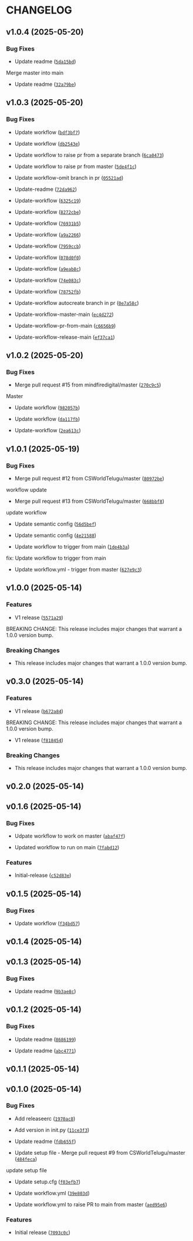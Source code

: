 # CHANGELOG


## v1.0.4 (2025-05-20)

### Bug Fixes

- Update readme
  ([`5da15bd`](https://github.com/mindfiredigital/python-fm-dapi-weaver/commit/5da15bd1b506ad1b67f369528b5988da76daa8b3))

Merge master into main

- Update readme
  ([`32a79be`](https://github.com/mindfiredigital/python-fm-dapi-weaver/commit/32a79be1c63adb21c072ba64ac5ecec77ed280bc))


## v1.0.3 (2025-05-20)

### Bug Fixes

- Update workflow
  ([`bdf3bf7`](https://github.com/mindfiredigital/python-fm-dapi-weaver/commit/bdf3bf7cded82ace8e79a60553bfaf2422dd44a6))

- Update workflow
  ([`db2543e`](https://github.com/mindfiredigital/python-fm-dapi-weaver/commit/db2543e7db63f58f7ed78bc9ff79f86d0cf834ba))

- Update workflow to raise pr from a separate branch
  ([`6ca0473`](https://github.com/mindfiredigital/python-fm-dapi-weaver/commit/6ca0473477b68f85a5dbc813ae52a4311d5d495a))

- Update workflow to raise pr from master
  ([`5de4f1c`](https://github.com/mindfiredigital/python-fm-dapi-weaver/commit/5de4f1cafb9eb7f449ba61a883a768f825ef5598))

- Update workflow-omit branch in pr
  ([`05521ad`](https://github.com/mindfiredigital/python-fm-dapi-weaver/commit/05521adaf82e5b99bdd41a79768c53fc2d92d3ba))

- Update-readme
  ([`72da962`](https://github.com/mindfiredigital/python-fm-dapi-weaver/commit/72da9627bdd4cf7dc26ed3e71c1e86b2ab135039))

- Update-workflow
  ([`6325c19`](https://github.com/mindfiredigital/python-fm-dapi-weaver/commit/6325c19defdaef71efd44d6d0d41c4a46881ca77))

- Update-workflow
  ([`8272cbe`](https://github.com/mindfiredigital/python-fm-dapi-weaver/commit/8272cbeb679a122f173c92d7bc972c013461b83e))

- Update-workflow
  ([`76931b5`](https://github.com/mindfiredigital/python-fm-dapi-weaver/commit/76931b5dcf0236aadcdb35bdb1faec2daf9ec3a3))

- Update-workflow
  ([`a9a2266`](https://github.com/mindfiredigital/python-fm-dapi-weaver/commit/a9a22660c2bcd7efe82f4aa0e25beba0d51ceafd))

- Update-workflow
  ([`7959ccb`](https://github.com/mindfiredigital/python-fm-dapi-weaver/commit/7959ccbe018a4da37eb67b23ed3f974ac6f95f88))

- Update-workflow
  ([`078d0f0`](https://github.com/mindfiredigital/python-fm-dapi-weaver/commit/078d0f0e0409e792403b8f2cb28003b21d6ca8ba))

- Update-workflow
  ([`a9eab8c`](https://github.com/mindfiredigital/python-fm-dapi-weaver/commit/a9eab8c01514d63d422f8dddbb385ac32ffcadf3))

- Update-workflow
  ([`74e083c`](https://github.com/mindfiredigital/python-fm-dapi-weaver/commit/74e083ce6ea74cb7ae19738e33cfcbbc9574654e))

- Update-workflow
  ([`78752fb`](https://github.com/mindfiredigital/python-fm-dapi-weaver/commit/78752fb51f5083a6d844857f56073ce3b4cd65c4))

- Update-workflow autocreate branch in pr
  ([`0e7a58c`](https://github.com/mindfiredigital/python-fm-dapi-weaver/commit/0e7a58cad72bd6705987f1d25a1f71257c968bf3))

- Update-workflow-master-main
  ([`ec4d272`](https://github.com/mindfiredigital/python-fm-dapi-weaver/commit/ec4d27245489887bc6e659954ebda15287a87985))

- Update-workflow-pr-from-main
  ([`c6656b9`](https://github.com/mindfiredigital/python-fm-dapi-weaver/commit/c6656b902c3d12072ac7547928636ed639f0e79b))

- Update-workflow-release-main
  ([`ef37ca1`](https://github.com/mindfiredigital/python-fm-dapi-weaver/commit/ef37ca12c39e04b3daca7917b1ef75b6f6590aae))


## v1.0.2 (2025-05-20)

### Bug Fixes

- Merge pull request #15 from mindfiredigital/master
  ([`270c9c5`](https://github.com/mindfiredigital/python-fm-dapi-weaver/commit/270c9c523eeae98df538cb64bba3704b12f7c187))

Master

- Update workflow
  ([`982057b`](https://github.com/mindfiredigital/python-fm-dapi-weaver/commit/982057b4a15988c4df4adfa47a17bc814496b35a))

- Update workflow
  ([`da117fb`](https://github.com/mindfiredigital/python-fm-dapi-weaver/commit/da117fb0caee56e271693a56c1c604fa4e282270))

- Update-workflow
  ([`2ea613c`](https://github.com/mindfiredigital/python-fm-dapi-weaver/commit/2ea613c03927f0b7fb8553e301e3724b085411ae))


## v1.0.1 (2025-05-19)

### Bug Fixes

- Merge pull request #12 from CSWorldTelugu/master
  ([`80972be`](https://github.com/mindfiredigital/python-fm-dapi-weaver/commit/80972bec897dae440dfd3f9e73f197eac2744507))

workflow update

- Merge pull request #13 from CSWorldTelugu/master
  ([`668bbf8`](https://github.com/mindfiredigital/python-fm-dapi-weaver/commit/668bbf86c55fd72f0bdd008e114e4ec069854e1d))

update workflow

- Update semantic config
  ([`56d5bef`](https://github.com/mindfiredigital/python-fm-dapi-weaver/commit/56d5befc6a4575f7be0a26b04624123b8eb20f31))

- Update semantic config
  ([`4e21588`](https://github.com/mindfiredigital/python-fm-dapi-weaver/commit/4e2158867b32a34ee2fcbe4d9a162e4f4d6ec54d))

- Update workflow to trigger from main
  ([`1de4b3a`](https://github.com/mindfiredigital/python-fm-dapi-weaver/commit/1de4b3ae081de58f01282a3d512970346991fab7))

fix: Update workflow to trigger from main

- Update workflow.yml - trigger from master
  ([`627e9c3`](https://github.com/mindfiredigital/python-fm-dapi-weaver/commit/627e9c3f7bce92e9a19b2cc84149bbe2881e71a7))


## v1.0.0 (2025-05-14)

### Features

- V1 release
  ([`5571a29`](https://github.com/mindfiredigital/python-fm-dapi-weaver/commit/5571a29b11d303501ad76e5688e31891f5e481b7))

BREAKING CHANGE: This release includes major changes that warrant a 1.0.0 version bump.

### Breaking Changes

- This release includes major changes that warrant a 1.0.0 version bump.


## v0.3.0 (2025-05-14)

### Features

- V1 release
  ([`b672a84`](https://github.com/mindfiredigital/python-fm-dapi-weaver/commit/b672a8466d7299287ccf9c7b1035a7632c855da6))

BREAKING CHANGE: This release includes major changes that warrant a 1.0.0 version bump.

- V1 release
  ([`f818454`](https://github.com/mindfiredigital/python-fm-dapi-weaver/commit/f81845470a669a45607caa3d7de299785f66bca3))

### Breaking Changes

- This release includes major changes that warrant a 1.0.0 version bump.


## v0.2.0 (2025-05-14)


## v0.1.6 (2025-05-14)

### Bug Fixes

- Udpate workflow to work on master
  ([`abaf47f`](https://github.com/mindfiredigital/python-fm-dapi-weaver/commit/abaf47fc07eee8ebcc726cb07b8fd396fa7e6a25))

- Updated workflow to run on main
  ([`7fabd12`](https://github.com/mindfiredigital/python-fm-dapi-weaver/commit/7fabd12172e7c61dcdaff628a51b15399bd3b47e))

### Features

- Initial-release
  ([`c52d83e`](https://github.com/mindfiredigital/python-fm-dapi-weaver/commit/c52d83e554934b8428dd3b0bf2f9cb00b6f4f5d5))


## v0.1.5 (2025-05-14)

### Bug Fixes

- Update workflow
  ([`f34bd57`](https://github.com/mindfiredigital/python-fm-dapi-weaver/commit/f34bd5724941817782111dda6089021b540292e7))


## v0.1.4 (2025-05-14)


## v0.1.3 (2025-05-14)

### Bug Fixes

- Update readme
  ([`9b3ae8c`](https://github.com/mindfiredigital/python-fm-dapi-weaver/commit/9b3ae8c64351ed6cd10d8d9b46cd9f9ee9c44688))


## v0.1.2 (2025-05-14)

### Bug Fixes

- Update readme
  ([`8686199`](https://github.com/mindfiredigital/python-fm-dapi-weaver/commit/8686199110eb74b222ef940f1ce400d0ccecd448))

- Update readme
  ([`abc4771`](https://github.com/mindfiredigital/python-fm-dapi-weaver/commit/abc4771319e1912b51fc02255f2936fcc8092ce9))


## v0.1.1 (2025-05-14)


## v0.1.0 (2025-05-14)

### Bug Fixes

- Add releaseerc
  ([`1970ac8`](https://github.com/mindfiredigital/python-fm-dapi-weaver/commit/1970ac8c22c9164e76147855ebe2a8904c8534f6))

- Add version in init.py
  ([`11ce3f3`](https://github.com/mindfiredigital/python-fm-dapi-weaver/commit/11ce3f33ae8d513eea5229ee1ff54c233e71cfbe))

- Update readme
  ([`fdb655f`](https://github.com/mindfiredigital/python-fm-dapi-weaver/commit/fdb655f6d68fa201bcf90c7615cedff41e60c478))

- Update setup file - Merge pull request #9 from CSWorldTelugu/master
  ([`484feca`](https://github.com/mindfiredigital/python-fm-dapi-weaver/commit/484fecaab3536242e846f3e65e5b4c94058f0f03))

update setup file

- Update setup.cfg
  ([`f03efb7`](https://github.com/mindfiredigital/python-fm-dapi-weaver/commit/f03efb72d7278c84189eec94536720d0e1beb55b))

- Update workflow.yml
  ([`39e803d`](https://github.com/mindfiredigital/python-fm-dapi-weaver/commit/39e803d95b5f80e8b1f319bcf90328c6f466a712))

- Update workflow.yml to raise PR to main from master
  ([`aed95e6`](https://github.com/mindfiredigital/python-fm-dapi-weaver/commit/aed95e6cf095dc811ccfcc9592a99aa4517719e3))

### Features

- Initial release
  ([`7093c0c`](https://github.com/mindfiredigital/python-fm-dapi-weaver/commit/7093c0c0e17ab7883208549989192b9988f17634))
